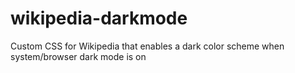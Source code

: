 # wikipedia-darkmode
Custom CSS for Wikipedia that enables a dark color scheme when system/browser dark mode is on
